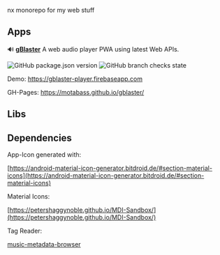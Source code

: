 nx monorepo for my web stuff

## Apps

🔊 **[gBlaster](https://github.com/motabass/gblaster/blob/master/apps/gblaster/README.md)** A web audio player PWA using latest Web APIs.

![GitHub package.json version](https://img.shields.io/github/package-json/v/motabass/gblaster)
![GitHub branch checks state](https://img.shields.io/github/checks-status/motabass/gblaster/main)

Demo: https://gblaster-player.firebaseapp.com

GH-Pages: https://motabass.github.io/gblaster/

## Libs

## Dependencies

App-Icon generated with:

[https://android-material-icon-generator.bitdroid.de/#section-material-icons](https://android-material-icon-generator.bitdroid.de/#section-material-icons)

Material Icons:

[https://petershaggynoble.github.io/MDI-Sandbox/](https://petershaggynoble.github.io/MDI-Sandbox/)

Tag Reader:

[music-metadata-browser](https://github.com/Borewit/music-metadata-browser)
